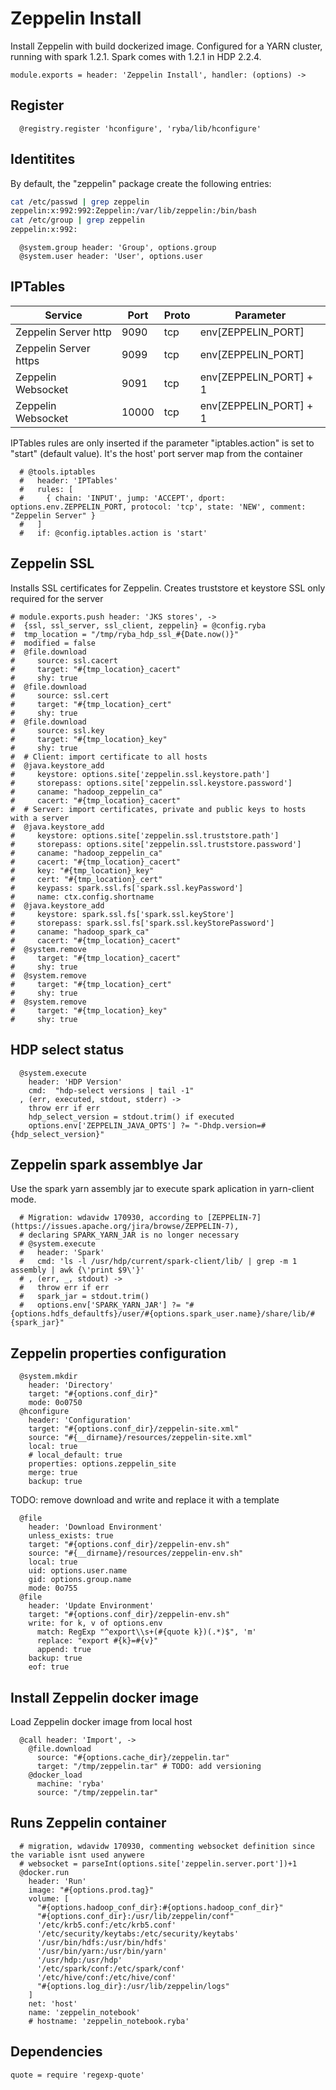 
# Zeppelin Install

Install Zeppelin with build dockerized image.
Configured for a YARN  cluster, running with spark 1.2.1.
Spark comes with 1.2.1 in HDP 2.2.4.

    module.exports = header: 'Zeppelin Install', handler: (options) ->

## Register

      @registry.register 'hconfigure', 'ryba/lib/hconfigure'

## Identitites

By default, the "zeppelin" package create the following
entries:

```bash
cat /etc/passwd | grep zeppelin
zeppelin:x:992:992:Zeppelin:/var/lib/zeppelin:/bin/bash
cat /etc/group | grep zeppelin
zeppelin:x:992:
```

      @system.group header: 'Group', options.group
      @system.user header: 'User', options.user

## IPTables

| Service                 | Port  | Proto | Parameter                |
|-------------------------|-------|-------|--------------------------|
| Zeppelin Server http    | 9090  | tcp   | env[ZEPPELIN_PORT]       |
| Zeppelin Server https   | 9099  | tcp   | env[ZEPPELIN_PORT]       |
| Zeppelin Websocket      | 9091  | tcp   | env[ZEPPELIN_PORT] +  1  |
| Zeppelin Websocket      | 10000 | tcp   | env[ZEPPELIN_PORT] +  1  |

IPTables rules are only inserted if the parameter "iptables.action" is set to
"start" (default value).
It's the  host' port server map from the container

      # @tools.iptables
      #   header: 'IPTables'
      #   rules: [
      #     { chain: 'INPUT', jump: 'ACCEPT', dport: options.env.ZEPPELIN_PORT, protocol: 'tcp', state: 'NEW', comment: "Zeppelin Server" }
      #   ]
      #   if: @config.iptables.action is 'start'

## Zeppelin SSL

Installs SSL certificates for Zeppelin. Creates truststore et keystore
SSL only required for the server

    # module.exports.push header: 'JKS stores', ->
    #  {ssl, ssl_server, ssl_client, zeppelin} = @config.ryba
    #  tmp_location = "/tmp/ryba_hdp_ssl_#{Date.now()}"
    #  modified = false
    #  @file.download
    #     source: ssl.cacert
    #     target: "#{tmp_location}_cacert"
    #     shy: true
    #  @file.download
    #     source: ssl.cert
    #     target: "#{tmp_location}_cert"
    #     shy: true
    #  @file.download
    #     source: ssl.key
    #     target: "#{tmp_location}_key"
    #     shy: true
    #  # Client: import certificate to all hosts
    #  @java.keystore_add
    #     keystore: options.site['zeppelin.ssl.keystore.path']
    #     storepass: options.site['zeppelin.ssl.keystore.password']
    #     caname: "hadoop_zeppelin_ca"
    #     cacert: "#{tmp_location}_cacert"
    #  # Server: import certificates, private and public keys to hosts with a server
    #  @java.keystore_add
    #     keystore: options.site['zeppelin.ssl.truststore.path']
    #     storepass: options.site['zeppelin.ssl.truststore.password']
    #     caname: "hadoop_zeppelin_ca"
    #     cacert: "#{tmp_location}_cacert"
    #     key: "#{tmp_location}_key"
    #     cert: "#{tmp_location}_cert"
    #     keypass: spark.ssl.fs['spark.ssl.keyPassword']
    #     name: ctx.config.shortname
    #  @java.keystore_add
    #     keystore: spark.ssl.fs['spark.ssl.keyStore']
    #     storepass: spark.ssl.fs['spark.ssl.keyStorePassword']
    #     caname: "hadoop_spark_ca"
    #     cacert: "#{tmp_location}_cacert"
    #  @system.remove
    #     target: "#{tmp_location}_cacert"
    #     shy: true
    #  @system.remove
    #     target: "#{tmp_location}_cert"
    #     shy: true
    #  @system.remove
    #     target: "#{tmp_location}_key"
    #     shy: true

## HDP select status

      @system.execute
        header: 'HDP Version'
        cmd:  "hdp-select versions | tail -1"
      , (err, executed, stdout, stderr) ->
        throw err if err
        hdp_select_version = stdout.trim() if executed
        options.env['ZEPPELIN_JAVA_OPTS'] ?= "-Dhdp.version=#{hdp_select_version}"

## Zeppelin spark assemblye Jar

Use the spark yarn assembly jar to execute spark aplication in yarn-client mode.

      # Migration: wdavidw 170930, according to [ZEPPELIN-7](https://issues.apache.org/jira/browse/ZEPPELIN-7), 
      # declaring SPARK_YARN_JAR is no longer necessary
      # @system.execute
      #   header: 'Spark'
      #   cmd: 'ls -l /usr/hdp/current/spark-client/lib/ | grep -m 1 assembly | awk {\'print $9\'}'
      # , (err, _, stdout) ->
      #   throw err if err
      #   spark_jar = stdout.trim()
      #   options.env['SPARK_YARN_JAR'] ?= "#{options.hdfs_defaultfs}/user/#{options.spark_user.name}/share/lib/#{spark_jar}"

## Zeppelin properties configuration

      @system.mkdir
        header: 'Directory'
        target: "#{options.conf_dir}"
        mode: 0o0750
      @hconfigure
        header: 'Configuration'
        target: "#{options.conf_dir}/zeppelin-site.xml"
        source: "#{__dirname}/resources/zeppelin-site.xml"
        local: true
        # local_default: true
        properties: options.zeppelin_site
        merge: true
        backup: true

TODO: remove download and write and replace it with a template

      @file
        header: 'Download Environment'
        unless_exists: true
        target: "#{options.conf_dir}/zeppelin-env.sh"
        source: "#{__dirname}/resources/zeppelin-env.sh"
        local: true
        uid: options.user.name
        gid: options.group.name
        mode: 0o755
      @file
        header: 'Update Environment'
        target: "#{options.conf_dir}/zeppelin-env.sh"
        write: for k, v of options.env
          match: RegExp "^export\\s+(#{quote k})(.*)$", 'm'
          replace: "export #{k}=#{v}"
          append: true
        backup: true
        eof: true

## Install Zeppelin docker image

Load Zeppelin docker image from local host

      @call header: 'Import', ->
        @file.download
          source: "#{options.cache_dir}/zeppelin.tar"
          target: "/tmp/zeppelin.tar" # TODO: add versioning
        @docker_load
          machine: 'ryba'
          source: "/tmp/zeppelin.tar"

## Runs Zeppelin container 

      # migration, wdavidw 170930, commenting websocket definition since the variable isnt used anywere
      # websocket = parseInt(options.site['zeppelin.server.port'])+1
      @docker.run
        header: 'Run'
        image: "#{options.prod.tag}"
        volume: [
          "#{options.hadoop_conf_dir}:#{options.hadoop_conf_dir}"
          "#{options.conf_dir}:/usr/lib/zeppelin/conf"
          '/etc/krb5.conf:/etc/krb5.conf'
          '/etc/security/keytabs:/etc/security/keytabs'
          '/usr/bin/hdfs:/usr/bin/hdfs'
          '/usr/bin/yarn:/usr/bin/yarn'
          '/usr/hdp:/usr/hdp'
          '/etc/spark/conf:/etc/spark/conf'
          '/etc/hive/conf:/etc/hive/conf'
          "#{options.log_dir}:/usr/lib/zeppelin/logs"
        ]
        net: 'host'
        name: 'zeppelin_notebook'
        # hostname: 'zeppelin_notebook.ryba'

## Dependencies

    quote = require 'regexp-quote'

